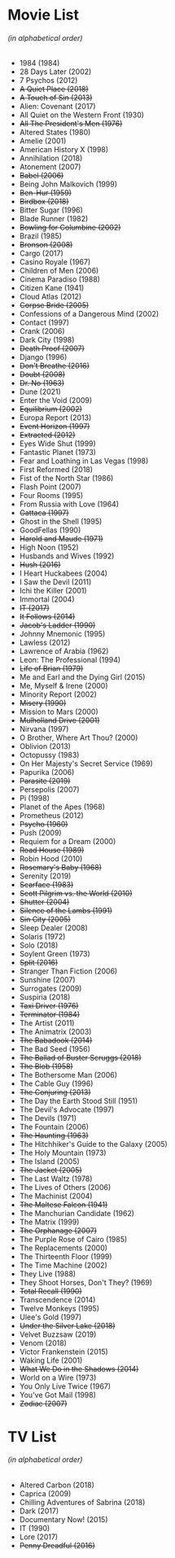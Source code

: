 # Movie List
###### (in alphabetical order)

* 1984 (1984)
* 28 Days Later (2002)
* 7 Psychos (2012)
* ~~A Quiet Place (2018)~~
* ~~A Touch of Sin (2013)~~
* Alien: Covenant (2017)
* All Quiet on the Western Front (1930)
* ~~All The President's Men (1976)~~
* Altered States (1980)
* Amelie (2001)
* American History X (1998)
* Annihilation (2018)
* Atonement (2007)
* ~~Babel (2006)~~
* Being John Malkovich (1999)
* ~~Ben-Hur (1959)~~
* ~~Birdbox (2018)~~
* Bitter Sugar (1996)
* Blade Runner (1982)
* ~~Bowling for Columbine (2002)~~
* Brazil (1985)
* ~~Bronson (2008)~~
* Cargo (2017)
* Casino Royale (1967)
* Children of Men (2006)
* Cinema Paradiso (1988)
* Citizen Kane (1941)
* Cloud Atlas (2012)
* ~~Corpse Bride (2005)~~
* Confessions of a Dangerous Mind (2002)
* Contact (1997)
* Crank (2006)
* Dark City (1998)
* ~~Death Proof (2007)~~
* Django (1996)
* ~~Don't Breathe (2016)~~
* ~~Doubt (2008)~~
* ~~Dr. No (1963)~~
* Dune (2021)
* Enter the Void (2009)
* ~~Equilibrium (2002)~~
* Europa Report (2013)
* ~~Event Horizon (1997)~~
* ~~Extracted (2012)~~
* Eyes Wide Shut (1999)
* Fantastic Planet (1973)
* Fear and Loathing in Las Vegas (1998)
* First Reformed (2018)
* Fist of the North Star (1986)
* Flash Point (2007)
* Four Rooms (1995)
* From Russia with Love (1964)
* ~~Gattaca (1997)~~
* Ghost in the Shell (1995)
* GoodFellas (1990)
* ~~Harold and Maude (1971)~~
* High Noon (1952)
* Husbands and Wives (1992)
* ~~Hush (2016)~~
* I Heart Huckabees (2004)
* I Saw the Devil (2011)
* Ichi the Killer (2001)
* Immortal (2004)
* ~~IT (2017)~~
* ~~It Follows (2014)~~
* ~~Jacob's Ladder (1990)~~
* Johnny Mnemonic (1995)
* Lawless (2012)
* Lawrence of Arabia (1962)
* Leon: The Professional (1994)
* ~~Life of Brian (1979)~~
* Me and Earl and the Dying Girl (2015)
* Me, Myself & Irene (2000)
* Minority Report (2002)
* ~~Misery (1990)~~
* Mission to Mars (2000)
* ~~Mulholland Drive (2001)~~
* Nirvana (1997)
* O Brother, Where Art Thou? (2000)
* Oblivion (2013)
* Octopussy (1983)
* On Her Majesty's Secret Service (1969)
* Papurika (2006)
* ~~Parasite (2019)~~
* Persepolis (2007)
* Pi (1998)
* Planet of the Apes (1968)
* Prometheus (2012)
* ~~Psycho (1960)~~
* Push (2009)
* Requiem for a Dream (2000)
* ~~Road House (1989)~~
* Robin Hood (2010)
* ~~Rosemary's Baby (1968)~~
* Serenity (2019)
* ~~Scarface (1983)~~
* ~~Scott Pilgrim vs. the World (2010)~~
* ~~Shutter (2004)~~
* ~~Silence of the Lambs (1991)~~
* ~~Sin City (2005)~~
* Sleep Dealer (2008)
* Solaris (1972)
* Solo (2018)
* Soylent Green (1973)
* ~~Split (2016)~~
* Stranger Than Fiction (2006)
* Sunshine (2007)
* Surrogates (2009)
* Suspiria (2018)
* ~~Taxi Driver (1976)~~
* ~~Terminator (1984)~~
* The Artist (2011)
* The Animatrix (2003)
* ~~The Babadook (2014)~~
* The Bad Seed (1956)
* ~~The Ballad of Buster Scruggs (2018)~~
* ~~The Blob (1958)~~
* The Bothersome Man (2006)
* The Cable Guy (1996)
* ~~The Conjuring (2013)~~
* The Day the Earth Stood Still (1951)
* The Devil's Advocate (1997)
* The Devils (1971)
* The Fountain (2006)
* ~~The Haunting (1963)~~
* The Hitchhiker's Guide to the Galaxy (2005)
* The Holy Mountain (1973)
* The Island (2005)
* ~~The Jacket (2005)~~
* The Last Waltz (1978)
* The Lives of Others (2006)
* The Machinist (2004)
* ~~The Maltese Falcon (1941)~~
* The Manchurian Candidate (1962)
* The Matrix (1999)
* ~~The Orphanage (2007)~~
* The Purple Rose of Cairo (1985)
* The Replacements (2000)
* The Thirteenth Floor (1999)
* The Time Machine (2002)
* They Live (1988)
* They Shoot Horses, Don't They? (1969)
* ~~Total Recall (1990)~~
* Transcendence (2014)
* Twelve Monkeys (1995)
* Ulee's Gold (1997)
* ~~Under the Silver Lake (2018)~~
* Velvet Buzzsaw (2019)
* Venom (2018)
* Victor Frankenstein (2015)
* Waking Life (2001)
* ~~What We Do in the Shadows (2014)~~
* World on a Wire (1973)
* You Only Live Twice (1967)
* You've Got Mail (1998)
* ~~Zodiac (2007)~~

# TV List
###### (in alphabetical order)

* Altered Carbon (2018)
* Caprica (2009)
* Chilling Adventures of Sabrina (2018)
* Dark (2017)
* Documentary Now! (2015)
* IT (1990)
* Lore (2017)
* ~~Penny Dreadful (2016)~~
